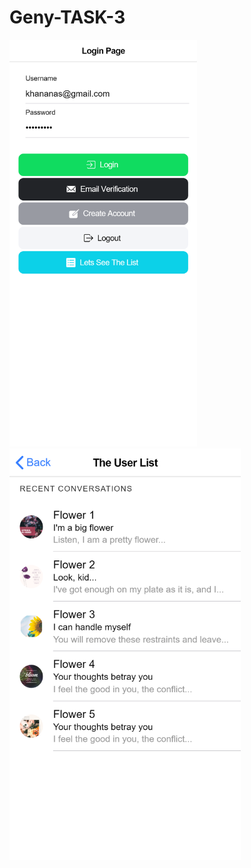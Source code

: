 ﻿# Geny-TASK-3
 
<img src="screenshots/homepage.png" width="300"> <img src="screenshots/list.png" width="370">



